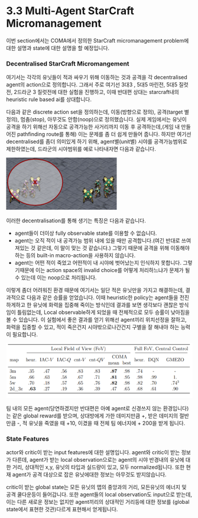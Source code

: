 # 3.3 Multi-Agent StarCraft Micromanagement

이번 section에서는 COMA에서 정의한 StarCraft micromanagement problem에 대한 설명과 state에 대한 설명을 할 예정입니다. 

### Decentralised StarCraft Micromangement

여기서는 각각의 유닛들이 적과 싸우기 위해 이동하는 것과 공격을 각 decentralised agent의 action으로 정의합니다. 그래서 주로 여기선 3대3 , 5대5 마린전, 5대5 질럿전, 2드라군 3 질럿전에 대한 실험을 진행하고, 이때 반대편 상대는 starcraft내의 heuristic rule based ai를 상대합니다.

다음과 같은 discrete action set을 정의하는데, 이동\(방향으로 정의\), 공격\(target 별 정의\), 멈춤\(stop\), 아무것도 안함\(noop\)으로 정의했습니다. 실제 게임에서는 유닛이 공격을 하기 위해선 자동으로 공격가능한 사거리까지 이동 후 공격하는데,\(게임 내 만들어진 pathfinding route를 통해\) 이는 문제를 좀 더 쉽게 만들어 줍니다. 하지만 여기선 decentralised를 좀더 의미있게 하기 위해, agent별\(unit별\) 시야를 공격가능범위로 제한하였는데, 드라군의 시야범위를 예로 나타내자면 다음과 같습니다.

![](../../.gitbook/assets/marl_0.png)

이러한 decentralisation를 통해 생기는 특징은 다음과 같습니다.

* agent들이 더이상 fully observable state를 이용할 수 없습니다.
* agent는 오직 적이 내 공격가능 범위 내에 있을 때만 공격합니다.\(여긴 반대로 쓰여져있는 것 같은데, 이 말이 맞는 것 같습니다.\) 그렇기 때문에 공격을 위해 이동해야하는 등의 built-in macro-action을 사용하지 않습니다.
* agent는 어떤 적이 죽었고 어떤적이 내 시야에 벗어났는지 인식하지 못합니다. 그렇기때문에 이는 action space의 invalid choice를 어떻게 처리하느냐가 문제가 될 수 있는데 이는 noop으로 처리됩니다.

이렇게 좀더 어려워진 환경 때문에 여기서는 일단 적은 유닛만을 가지고 해결하는데, 결과적으로 다음과 같은 승률을 얻었습니다. 이때 heuristic한 policy는 agent들을 전진하게하고 한 유닛에 화력을 집중해 죽이는 방식인데 결과를 보면 생각보다 괜찮은 방식임이 틀림없는데, Local observable하게 되었을 때 전체적으로 모두 승률이 낮아짐을 볼 수 있습니다. 이 실험에서 좋은 결과를 얻기 위해선 agent끼리 위치선정을 잘하고, 화력을 집중할 수 있고, 적이 죽은건지 시야밖으로나간건지 구별을 잘 해내야 하는 능력이 필요합니다.

![](../../.gitbook/assets/marl_1.png)

팀 내의 모든 agent\(당연하겠지만 반대편은 아예 agent로 신경쓰지 않는 환경입니다\)는 같은 global reward를 받으며, 상대방에게 가한 데미지만큼 +, 받은 데미지의 절반만큼 -, 적 유닛을 죽였을 때 +10, 이겼을 때 전체 팀 에너지에 + 200을 받게 됩니다. 

### State Features

actor와 critic이 받는 input features에 대한 설명입니다. agent와 critic이 받는 정보가 다른데, agent가 받는 local observation으로는 agent의 시야 반경내의 유닛에 대한 거리, 상대적인 x,y, 유닛의 타입과 실드량이 있고, 모두 normalized됩니다. 또한 현재 agent가 공격 대상으로 잡은 유닛에대한 정보는 아무것도 받지않습니다.

critic이 받는 global state는 모든 유닛의 맵의 중앙과의 거리, 모든유닛의 에너지 및 공격 쿨다운등이 들어갑니다. 또한 agent들의 local observation도 input으로 받는데, 이는 다른 새로운 정보는 없지만 agent끼리의 상대적인 거리등에 대한 정보를 \(global state에서 표현한 것관\)다르게 표현해서 얻게됩니다.


